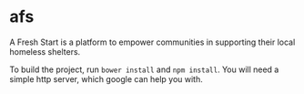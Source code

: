 # afs
A Fresh Start is a platform to empower communities in supporting their local homeless shelters.

To build the project, run `bower install` and `npm install`. You will need a simple http server, 
which google can help you with.

